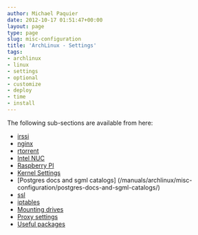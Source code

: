 ```yaml
---
author: Michael Paquier
date: 2012-10-17 01:51:47+00:00
layout: page
type: page
slug: misc-configuration
title: 'ArchLinux - Settings'
tags:
- archlinux
- linux
- settings
- optional
- customize
- deploy
- time
- install
---
```

The following sub-sections are available from here:

  * [irssi](/manuals/archlinux/misc-configuration/irssi/)
  * [nginx](/manuals/archlinux/misc-configuration/nginx/)
  * [rtorrent](/manuals/archlinux/misc-configuration/rtorrent/)
  * [Intel NUC](/manuals/archlinux/misc-configuration/intel-nuc/)
  * [Raspberry PI](/manuals/archlinux/misc-configuration/raspberry-pi/)
  * [Kernel Settings](/manuals/archlinux/misc-configuration/kernel-settings/)
  * [Postgres docs and sgml catalogs]
(/manuals/archlinux/misc-configuration/postgres-docs-and-sgml-catalogs/)
  * [ssl](/manuals/archlinux/misc-configuration/ssl/)
  * [iptables](/manuals/archlinux/misc-configuration/iptables/)
  * [Mounting drives](/manuals/archlinux/misc-configuration/mount-drives/)
  * [Proxy settings](/manuals/archlinux/misc-configuration/proxy-settings/)
  * [Useful packages](/manuals/archlinux/misc-configuration/useful-packages/)
